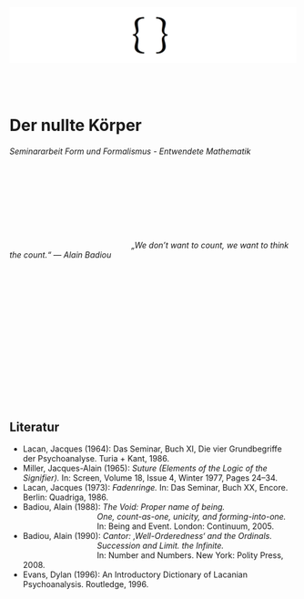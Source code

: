 <br>
<br>

<img src="https://github.com/mewithoutnara/der_nullte_koeper/blob/main/Bildschirmfoto%202021-03-31%20um%2010.59.43%20PM.png"> <br>
<br>
<br>
<br>

# Der nullte Körper <br>
###### Seminararbeit *Form und Formalismus - Entwendete Mathematik* <br>
<br>
<br>
<br>
<br>
<br>
<br>

&emsp;&emsp;&emsp;&emsp;&emsp;&emsp;&emsp;&emsp;&emsp;&emsp;&emsp;&emsp;&emsp;&emsp;&emsp; *„We don’t want to count, we want to think the count.“ — Alain Badiou* <br>

<br>
<br>
<br>
<br>
<br>
<br>
<br>
<br>
<br>
<br>
<br>
<br>
<br>
<br>

## Literatur <br>
* Lacan, Jacques (1964): Das Seminar, Buch XI, Die vier Grundbegriffe der Psychoanalyse. Turia + Kant, 1986. <br>			      
* Miller, Jacques-Alain (1965): *Suture (Elements of the Logic of the Signifier).* In: Screen, Volume 18, Issue 4, Winter 1977, Pages 24–34.<br>
* Lacan, Jacques (1973): *Fadenringe.* In: Das Seminar, Buch XX, Encore. Berlin: Quadriga, 1986. <br>
* Badiou, Alain (1988): *The Void: Proper name of being.* <br>
&emsp;&emsp;&emsp;&emsp;&emsp;&emsp;&emsp;&emsp;&emsp; *One, count-as-one, unicity, and forming-into-one.* <br>
&emsp;&emsp;&emsp;&emsp;&emsp;&emsp;&emsp;&emsp;&emsp; In: Being and Event. London: Continuum, 2005. <br>
* Badiou, Alain (1990): *Cantor: ‚Well-Orderedness‘ and the Ordinals.* <br>
&emsp;&emsp;&emsp;&emsp;&emsp;&emsp;&emsp;&emsp;&emsp; *Succession and Limit. the Infinite.* <br>
&emsp;&emsp;&emsp;&emsp;&emsp;&emsp;&emsp;&emsp;&emsp; In: Number and Numbers. New York: Polity Press, 2008.<br>
* Evans, Dylan (1996):  An Introductory Dictionary of Lacanian Psychoanalysis. Routledge, 1996. <br>
